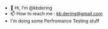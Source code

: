 - 👋 Hi, I’m @kbdering
- 📫 How to reach me : kb.dering@gmail.com
- I'm doing some Perfromance Testing stuff


<!---
kbdering/kbdering is a ✨ special ✨ repository because its `README.md` (this file) appears on your GitHub profile.
You can click the Preview link to take a look at your changes.
--->
